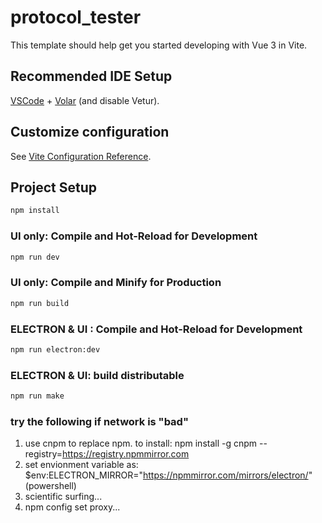 # protocol_tester

This template should help get you started developing with Vue 3 in Vite.

## Recommended IDE Setup

[VSCode](https://code.visualstudio.com/) + [Volar](https://marketplace.visualstudio.com/items?itemName=Vue.volar) (and disable Vetur).

## Customize configuration

See [Vite Configuration Reference](https://vitejs.dev/config/).

## Project Setup

```sh
npm install
```

### UI only: Compile and Hot-Reload for Development

```sh
npm run dev
```

### UI only: Compile and Minify for Production

```sh
npm run build
```

### ELECTRON & UI : Compile and Hot-Reload for Development

```sh
npm run electron:dev
```

###  ELECTRON & UI: build distributable

```sh
npm run make
```

### try the following if network is "bad"
1. use cnpm to replace npm. to install: npm install -g cnpm --registry=https://registry.npmmirror.com
2. set envionment variable as: $env:ELECTRON_MIRROR="https://npmmirror.com/mirrors/electron/"  (powershell)
3. scientific surfing...
4. npm config set proxy...